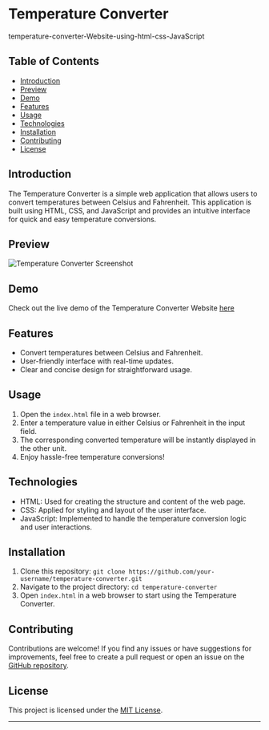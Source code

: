# Temperature Converter

temperature-converter-Website-using-html-css-JavaScript

## Table of Contents
- [Introduction](#introduction)
- [Preview](#Preview)
- [Demo](#Demo)
- [Features](#features)
- [Usage](#usage)
- [Technologies](#technologies)
- [Installation](#installation)
- [Contributing](#contributing)
- [License](#license)

## Introduction
The Temperature Converter is a simple web application that allows users to convert temperatures between Celsius and Fahrenheit. This application is built using HTML, CSS, and JavaScript and provides an intuitive interface for quick and easy temperature conversions.
## Preview

![Temperature Converter Screenshot]()

## Demo

Check out the live demo of the  Temperature Converter Website [here](https://temperature-converter-website-1.netlify.app/)
## Features
- Convert temperatures between Celsius and Fahrenheit.
- User-friendly interface with real-time updates.
- Clear and concise design for straightforward usage.

## Usage
1. Open the `index.html` file in a web browser.
2. Enter a temperature value in either Celsius or Fahrenheit in the input field.
3. The corresponding converted temperature will be instantly displayed in the other unit.
4. Enjoy hassle-free temperature conversions!

## Technologies
- HTML: Used for creating the structure and content of the web page.
- CSS: Applied for styling and layout of the user interface.
- JavaScript: Implemented to handle the temperature conversion logic and user interactions.

## Installation
1. Clone this repository: `git clone https://github.com/your-username/temperature-converter.git`
2. Navigate to the project directory: `cd temperature-converter`
3. Open `index.html` in a web browser to start using the Temperature Converter.

## Contributing
Contributions are welcome! If you find any issues or have suggestions for improvements, feel free to create a pull request or open an issue on the [GitHub repository](https://github.com/your-username/temperature-converter).

## License
This project is licensed under the [MIT License](LICENSE).

---

   

